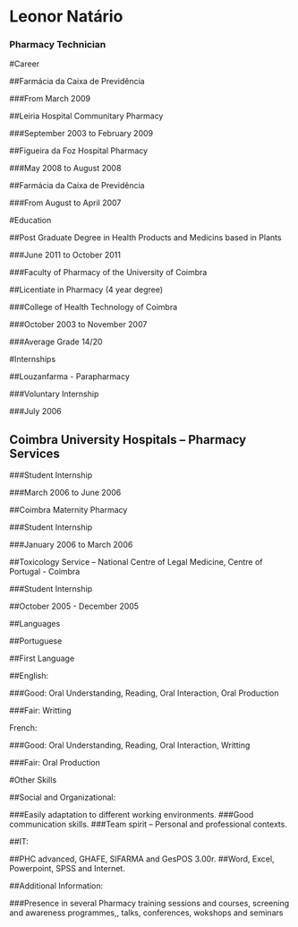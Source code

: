 # Leonor Natário 

### Pharmacy Technician



#Career


##Farmácia da Caixa de Previdência

###From March 2009


##Leiria Hospital Communitary Pharmacy

###September 2003 to February 2009


##Figueira da Foz Hospital Pharmacy

###May 2008 to August 2008


##Farmácia da Caixa de Previdência

###From August to April 2007



#Education

##Post Graduate Degree in Health Products and Medicins based in Plants


###June 2011 to October 2011

###Faculty of Pharmacy of the University of Coimbra


##Licentiate in Pharmacy (4 year degree)

###College of Health Technology of Coimbra 

###October 2003 to November 2007

###Average Grade 14/20



#Internships


##Louzanfarma - Parapharmacy

###Voluntary Internship

###July 2006


## Coimbra University Hospitals – Pharmacy Services

###Student Internship

###March 2006 to June 2006


##Coimbra Maternity Pharmacy

###Student Internship

###January 2006 to March 2006


##Toxicology Service – National Centre of Legal Medicine, Centre of Portugal - Coimbra

###Student Internship

##October  2005 - December 2005 



##Languages


##Portuguese

##First Language


##English:

###Good: Oral Understanding, Reading, Oral Interaction, Oral Production

###Fair: Writting


French:

###Good: Oral Understanding, Reading, Oral Interaction, Writting

###Fair: Oral Production


#Other Skills


##Social and Organizational:

###Easily adaptation to different working environments.
###Good communication skills.
###Team spirit – Personal and professional contexts.


##IT:

##PHC advanced, GHAFE, SIFARMA and GesPOS 3.00r.
##Word, Excel, Powerpoint, SPSS and Internet.


##Additional Information:

###Presence in several Pharmacy training sessions and courses, screening and awareness programmes,, talks, conferences, wokshops and seminars

